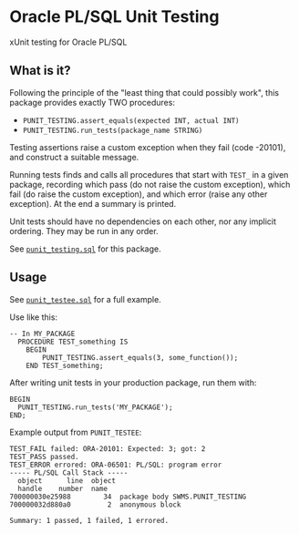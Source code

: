 # Oracle PL/SQL Unit Testing

xUnit testing for Oracle PL/SQL

## What is it?

Following the principle of the "least thing that could possibly work", this
package provides exactly TWO procedures:

- `PUNIT_TESTING.assert_equals(expected INT, actual INT)`
- `PUNIT_TESTING.run_tests(package_name STRING)`

Testing assertions raise a custom exception when they fail (code -20101), and
construct a suitable message.

Running tests finds and calls all procedures that start with `TEST_` in a
given package, recording which pass (do not raise the custom exception), which
fail (do raise the custom exception), and which error (raise any other
exception).  At the end a summary is printed.

Unit tests should have no dependencies on each other, nor any implicit
ordering.  They may be run in any order.

See [`punit_testing.sql`](punit_testing.sql) for this package.

## Usage

See [`punit_testee.sql`](punit_testee.sql) for a full example.

Use like this:

```plsql
-- In MY_PACKAGE
  PROCEDURE TEST_something IS
    BEGIN
        PUNIT_TESTING.assert_equals(3, some_function());
    END TEST_something;
```

After writing unit tests in your production package, run them with:

```plsql
BEGIN
  PUNIT_TESTING.run_tests('MY_PACKAGE');
END;
```

Example output from `PUNIT_TESTEE`:

```
TEST_FAIL failed: ORA-20101: Expected: 3; got: 2
TEST_PASS passed.
TEST_ERROR errored: ORA-06501: PL/SQL: program error
----- PL/SQL Call Stack -----
  object      line  object
  handle    number  name
700000030e25988        34  package body SWMS.PUNIT_TESTING
700000032d880a0         2  anonymous block

Summary: 1 passed, 1 failed, 1 errored.
```

